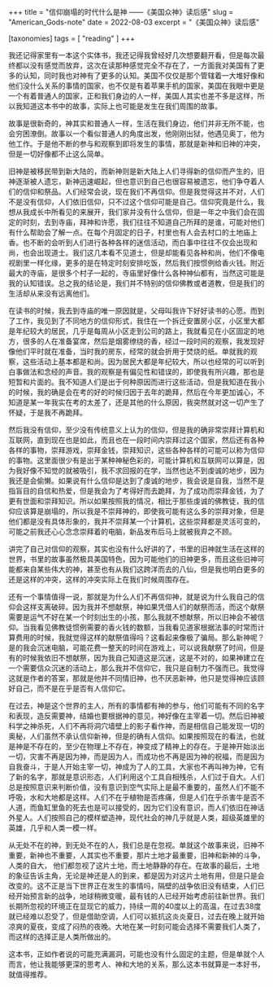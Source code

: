 +++
title = "信仰崩塌的时代什么是神 ——《美国众神》读后感"
slug = "American_Gods-note"
date = 2022-08-03
excerpt = "《美国众神》读后感"

[taxonomies]
tags = [ "reading" ]
+++

我还记得家里有一本这个实体书，我还记得我曾经好几次想要翻开看，但是每次最终都以没有感觉而放弃，这次在读那种感觉完全不存在了，一方面我对美国有了更多的认知，同时我也对神有了更多的认知。美国不仅仅是那个管辖着一大堆好像和他们没什么关系的事情的国家，也不仅是有着苹果手机的国家，美国在我眼中更是一个有着普通人的国家，正和我们身边的人一样，美国人其实也差不多是这样，所以我知道这本书中的故事，实际上也可能是发生在我们周围的故事。

故事是很新奇的，神其实和普通人一样，生活在我们身边，他们并非无所不能，也会穷困潦倒。故事以一个看似普通人的角度出发，他刚刚出狱，他遇见奥丁，他为他工作。于是他不断的参与和观察到即将发生的事情，那就是新神和旧神的冲突，但是一切好像都不止这么简单。

旧神是被移民带到新大陆的，而新神则是新大陆上人们寻得新的信仰而产生的，旧神逐渐被人遗忘，新神迅速崛起，但也意识到自己也很容易被遗忘，他们争夺着人们的信仰和祭品。人们经常会说，现在我们不再信仰。但是我觉得这并不对，人们不是没有信仰，人们依旧信仰，只不过这个信仰可能是自己。信仰究竟是什么，我想从我成长中所看见的来展开，我们家并没有什么信仰，但是一年之中我们会在固定的时刻，去到寺庙，拜神和许愿，我们往往不知道自己所拜的是谁，可能对他们有什么帮助会了解一点。在每个月固定的日子，村里也有人会去村口的土地庙上香。也不断的会听到人们进行各种各样的迷信活动，而白事中往往不仅会出现和尚，也会出现道士。我们这几本看不见道士，但是却能看见各种和尚，他们不像电视剧里一样化缘，更多的是在特定时刻安排吃饭，然后我们按惯例给香火钱。附近最大的寺庙，是很多个村子一起的，寺庙里好像什么各种神仙都有，当然这可能是我的认知错误。总之我的结论是，我们并不特别的信仰佛教或者道教，但是我们的生活却从来没有远离他们。

在读书的时候，我去到寺庙的唯一原因就是，父母叫我许下好好读书的心愿。而到了工作，我见到了不同地方的信仰形式，我住在一个拆迁安置房小区，小区里大都是年纪较大的居民，几乎是每周从小区走到公司的路上，我就看见在小区固定的地方，很多的人在准备宴席，然后是烟雾缭绕的香，经过一段时间的观察，我发现好像他们平时就在准备，当时我的房东，经常的就会折用于焚烧的纸。单就我的观察，这些活动上基本都是和尚。因为居民大都是年纪较大，所以也经常的可以听到白事做法和念经的声音。我的观察是有偏见性和错误的，即使我有所兴趣，那也是短暂和片面的。我不知道人们是出于何种原因而进行这些活动，但是我知道在我小的时候，我的确是会在考的好的时候归因于去年的跪拜，然后在今年更加诚心，不知道是某一年我实在考的太差了，还是其他的什么原因，我突然就对这一切产生了怀疑，于是我不再跪拜。

然后我没有信仰，至少没有传统意义上认为的信仰，但是我的确非常崇拜计算机和互联网，直到现在也是如此，而且也在一段时间内崇拜过这个国家，然后还有各种各样的事物，崇拜游戏，崇拜金钱，崇拜知识，这些各种各样的可能可以称为信仰的事物。这里面很少有是出于某种神秘色彩的，可能计算机和互联网可以算是，因为我好像不知觉的就被吸引，我不求回报的在学，当然也达不到虔诚的地步，因为我还是会偷懒。如果说有什么信仰是达到了虔诚的地步，我会说是自我，当然不是指盲目的自信和热爱，但是我会为了考得好而去跪拜，为了成功而崇拜金钱，为了更有世面和崇拜知识。所以如果按照我的情况，相比于那些虔诚的佛教徒，我的信仰应该算是崩塌的，所以我是不崇拜神的，即使我可能有这么多的崇拜对象，但是他们都是没有具体形象的，我并不崇拜某一个计算机，这些崇拜都是灵活可变的，可能之前我还心心念念崇拜着的电脑，新品发布后马上就被我弃之不顾。

讲完了自己对信仰的观察，其实也没有什么好讲的了，书里的旧神就生活在这样的世界，书里的故事虽然极具美国特色，因为可能他们的旧神更多，而且这些旧神可能都来自某些伟大的神，甚至也有从我们这跨洋而去的八仙，但是我也明白更多的还是这样的冲突，这样的冲突实际上在我们时候周围存在。

还有一个事情值得一说，那就是为什么人们不再信仰神，就是说为什么我自己的信仰会这样支离破碎。因为我并不想献祭，神如果凭借人们的献祭而活，而这个献祭需要是运气不好在某一个时刻出生的小孩，那么我就不想献祭，所以旧神会不被信仰。当我看见佛教徒惯例需要的香火钱的数额，当我看见道家根据法事的时常而计算费用的时候，我就觉得这样的献祭值得吗？这看起来像极了骗局。那么新神呢？是的我会沉迷电脑，可能花费一整天的时间在游戏上，可以说我献祭了时间，但是有的时候我依旧不想献祭，因为我自己知道这是沉迷，这是不对的，如果神建立在一个需要信众沉迷的活动上，那么我并不信仰它，我只是自制力不强而已。我觉得这就是作者的答案，那就是他并不同情旧神，也不厌恶新神，他只是觉得神应该顾好自己，而不是在乎是否有人信仰它。

在过去，神是这个世界的主人，所有的事情都有神的参与，他们可能有不同的名字和表现，造反需要神，结婚也要根据神的意见，神好像在主宰着一切。然后旧神被科学之神杀死，人们不再将洞穴墙壁上的影子看作神，而是相信自己能发现一切的奥秘，人们虽然不承认信仰新神，但是的确有人信仰。如果按照现在的看法，也就是神是不存在的，至少在物理上不存在，神变成了精神上的存在。于是神开始淡出一切，灾害不再是因为神，而是因为人，而成功也不再是因为神的祝福，而是因为自我奋斗，于是人开始主宰一切，神成为了人的工具，大家也不再叫神为神，它有了新的名字，那就是意识形态，人们利用这个工具自相残杀，人们过于自大。人们总是按照意识来判断价值，没有意识到空气实际上是最不重要的，虽然人们不能不呼吸，水和大地都是这样。人们不在乎植物是否疼痛，但是人们在乎杀害牛是否不人道，而鱼缸里鱼的死去也是可以接受的，因为它们没有意识，而人们依旧在神话外星人。人们按照自己的模样塑造神，现代社会的神几乎就是人类，超级英雄里的英雄，几乎和人类一模一样。

从无处不在的神，到无处不在的人，我们总是在忽视。单就这个故事来说，旧神不重要，新神也不重要，人其实也不重要，那片土地才最重要，旧神和新神的斗争，人类的自大， 他们都忽视了这片土地，而土地静静的存在。在故事的最后，土地的象征告诉主角，无论是神还是人的到来，都是因为对这片土地有用，但是只是会改变的。这不正是当下世界正在发生的事情吗，隔壁的战争依旧没有结束，人们已经开始预言新的战争，地球稍微变暖，最有钱的人已经开始考虑前往新世界。我们长期所忽视的环境正在显现它的威力，持续一周的40度以上的高温，在过去38度就已经难以忍受了，但是借助空调，人们可以抵抗这炎炎夏日，过去在晚上就开始凉爽的夏夜，变成了闷热的夜晚。大地在某一时刻可能会选择不需要我们人类了，而这样的选择正是人类所做出的。

这本书，正如作者说的可能充满漏洞，可能也没有什么固定的主题，但是单就个人而言，他让我能够更深的思考人、神和大地的关系，那么这本书就算是一本好书，就值得推荐。